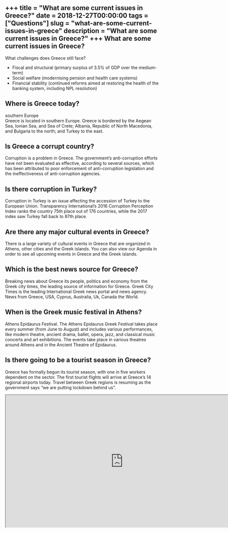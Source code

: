 +++
title = "What are some current issues in Greece?"
date = 2018-12-27T00:00:00
tags = ["Questions"]
slug = "what-are-some-current-issues-in-greece"
description = "What are some current issues in Greece?"
+++
What are some current issues in Greece?
---------------------------------------

What challenges does Greece still face?

- Fiscal and structural (primary surplus of 3.5% of GDP over the medium-term)
- Social welfare (modernising pension and health care systems)
- Financial stability (continued reforms aimed at restoring the health of the banking system, including NPL resolution)

Where is Greece today?
----------------------

southern Europe  
Greece is located in southern Europe. Greece is bordered by the Aegean Sea, Ionian Sea, and Sea of Crete; Albania, Republic of North Macedonia, and Bulgaria to the north; and Turkey to the east.

Is Greece a corrupt country?
----------------------------

Corruption is a problem in Greece. The government’s anti-corruption efforts have not been evaluated as effective, according to several sources, which has been attributed to poor enforcement of anti-corruption legislation and the ineffectiveness of anti-corruption agencies.

Is there corruption in Turkey?
------------------------------

Corruption in Turkey is an issue affecting the accession of Turkey to the European Union. Transparency International’s 2016 Corruption Perception Index ranks the country 75th place out of 176 countries, while the 2017 index saw Turkey fall back to 87th place.

Are there any major cultural events in Greece?
----------------------------------------------

There is a large variety of cultural events in Greece that are organized in Athens, other cities and the Greek islands. You can also view our Agenda in order to see all upcoming events in Greece and the Greek islands.

Which is the best news source for Greece?
-----------------------------------------

Breaking news about Greece its people, politics and economy from the Greek city times, the leading source of information for Greece. Greek City Times is the leading International Greek news portal and news agency. News from Greece, USA, Cyprus, Australia, Uk, Canada the World.

When is the Greek music festival in Athens?
-------------------------------------------

Athens Epidaurus Festival. The Athens Epidaurus Greek Festival takes place every summer (from June to August) and includes various performances, like modern theatre, ancient drama, ballet, opera, jazz, and classical music concerts and art exhibitions. The events take place in various theatres around Athens and in the Ancient Theatre of Epidaurus.

Is there going to be a tourist season in Greece?
------------------------------------------------

Greece has formally begun its tourist season, with one in five workers dependent on the sector. The first tourist flights will arrive at Greece’s 14 regional airports today. Travel between Greek regions is resuming as the government says “we are putting lockdown behind us”.

<iframe allow="accelerometer; autoplay; clipboard-write; encrypted-media; gyroscope; picture-in-picture" allowfullscreen="" class="__youtube_prefs__  epyt-is-override  no-lazyload" data-no-lazy="1" data-origheight="433" data-origwidth="770" data-skipgform_ajax_framebjll="" height="433" id="_ytid_83528" loading="lazy" src="https://www.youtube.com/embed/I114S4KiOn8?enablejsapi=1&autoplay=0&cc_load_policy=0&cc_lang_pref=&iv_load_policy=1&loop=0&modestbranding=0&rel=1&fs=1&playsinline=0&autohide=2&theme=dark&color=red&controls=1&" title="YouTube player" width="770"></iframe>